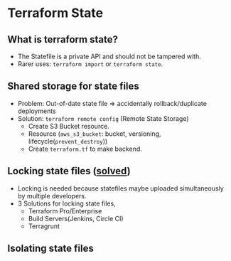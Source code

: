 # Terraform State
## What is terraform state?
- The Statefile is a private API and should not be tampered with.
- Rarer uses: `terraform import` or `terraform state`.
## Shared storage for state files
- Problem: Out-of-date state file => accidentally rollback/duplicate deployments
- Solution: `terraform remote config` (Remote State Storage)
    - Create S3 Bucket resource.
    - Resource (`aws_s3_bucket`: bucket, versioning, lifecycle(`prevent_destroy`))
    - Create `terraform.tf` to make backend.
## Locking state files ([solved](https://www.terraform.io/docs/language/state/locking.html))
- Locking is needed because statefiles maybe uploaded simultaneously
by multiple developers.
- 3 Solutions for locking state files,
    - Terraform Pro/Enterprise
    - Build Servers(Jenkins, Circle CI)
    - Terragrunt
## Isolating state files